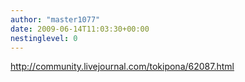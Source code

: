 ```yaml
---
author: "master1077"
date: 2009-06-14T11:03:30+00:00
nestinglevel: 0
---
```

http://community.livejournal.com/tokipona/62087.html